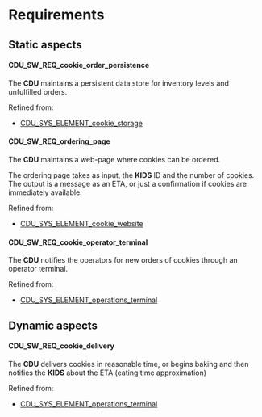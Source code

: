 # Requirements

## Static aspects

#### CDU_SW_REQ_cookie_order_persistence

The **CDU** maintains a persistent data store for inventory levels and unfulfilled orders.

Refined from:

- [CDU_SYS_ELEMENT_cookie_storage](#CDU_SYS_ARCH_cookie_storage)

#### CDU_SW_REQ_ordering_page

The **CDU** maintains a web-page where cookies can be ordered.

The ordering page takes as input, the **KIDS** ID and the number of cookies.
The output is a message as an ETA, or just a confirmation if cookies are immediately available.

Refined from:

- [CDU_SYS_ELEMENT_cookie_website](#cdu_sys_arch_cookie_website)

#### CDU_SW_REQ_cookie_operator_terminal

The **CDU** notifies the operators for new orders of cookies through an operator terminal.

Refined from:

- [CDU_SYS_ELEMENT_operations_terminal](#CDU_SYS_ELEMENT_operations_terminal)

## Dynamic aspects

#### CDU_SW_REQ_cookie_delivery

The **CDU** delivers cookies in reasonable time, or begins baking and then notifies the **KIDS** about the ETA (eating time approximation)

Refined from:

- [CDU_SYS_ELEMENT_operations_terminal](#cdu_sys_element_operations_terminal)
